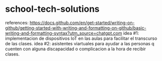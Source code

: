 # school-tech-solutions
references: https://docs.github.com/en/get-started/writing-on-github/getting-started-with-writing-and-formatting-on-github/basic-writing-and-formatting-syntax?utm_source=chatgpt.com
idea #1: implementacion de dispositivos IoT en las aulas para facilitar el transcurso de las clases.
idea #2: asistentes viartuales para ayudar a las personas q cuenten con alguna discapacidad o complicacion a la hora de recibir clases.
